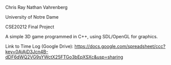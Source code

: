 Chris Ray
Nathan Vahrenberg

University of Notre Dame

CSE20212 Final Project



A simple 3D game programmed in C++, using SDL/OpenGL for graphics.

Link to Time Log (Google Drive): https://docs.google.com/spreadsheet/ccc?key=0AiAjD3Jcn4B-dDF6dWQ2VG9sYWctX25FTGo3bEpXSXc&usp=sharing
